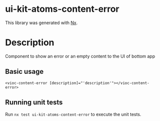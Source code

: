 # ui-kit-atoms-content-error

This library was generated with [Nx](https://nx.dev).

# Description

Component to show an error or an empty content to the UI of bottom app

## Basic usage

`<vioc-content-error [description]="'description'"></vioc-content-error>`

## Running unit tests

Run `nx test ui-kit-atoms-content-error` to execute the unit tests.
